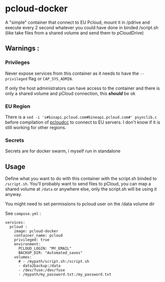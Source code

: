 # pcloud-docker

A "simple" container that connect to EU Pcloud, mount it in /pdrive and execute every 2 second whatever you could have done in binded /script.sh (like take files from a shared volume and send them to pCloudDrive)

## Warnings : 
### Privileges
Never expose services from this container as it needs to have the `--privileged` flag or `CAP_SYS_ADMIN`. 

If only the host administrators can have access to the container and there is only a shared volume and pCloud connection, this ***should*** be ok

### EU Region
There is a `sed -i 's#binapi.pcloud.com#bineapi.pcloud.com#' psynclib.c` before compilation of [pcloudcc](https://github.com/pcloudcom/console-client) to connect to EU servers. I don't know if it is still working for other regions.

### Secrets
Secrets are for docker swarm, i myself run in standalone

## Usage

Define what you want to do with this container with the script.sh binded to `/script.sh`. You'll probably want to send files to pCloud, you can map a shared volume at `/data` or anywhere else, only the script.sh will be using it anyway.

You might need to set permissions to pcloud user on the /data volume dir

See `compose.yml` :

```
services:
  pcloud : 
    image: pcloud-docker
    container_name: pcloud
    privileged: true
    environment:
      PCLOUD_LOGIN: "MY_EMAIL"
      BACKUP_DIR: "Automated_saves"
    volumes:
      # - /mypath/script.sh:/script.sh
      - data2backup:/data
      - /dev/fuse:/dev/fuse
      - /mypath/my_password.txt:/my_password.txt
```      

